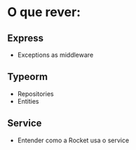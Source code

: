 # O que rever:

## Express

- Exceptions as middleware

## Typeorm

- Repositories
- Entities

## Service

- Entender como a Rocket usa o service

